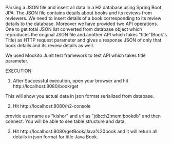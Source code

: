 Parsing a JSON file and insert all data in a H2 database using Spring Boot JPA. The JSON file contains details about books and its reviews from reviewers. We need to insert details of a book corresponding to its review details to the database. Moreover we have provided two API operations. One to get total JSON list converted from database object which reproduces the original JSON file and another API which takes "title"(Book's Title) as HTTP request parameter and gives a response JSON of only that book details and its review details as well.

We used Mockito Junit test framework to test API which takes title parameter.

EXECUTION:

1. After Successful execution, open your browser and hit http://localhost:8080/book/get

This will show you actual data in json format serialized from database.

2. Hit http://localhost:8080/h2-console

provide username as "kishor" and url as "jdbc:h2:mem:bookdb" and then connect. You will be able to see table structure and data.

3. Hit http://localhost:8080/getBook/Java%20book and it will return all details in json format for title Java Book.
